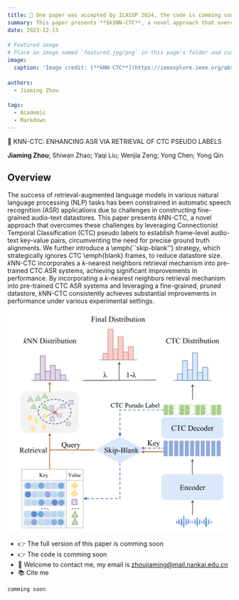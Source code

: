 ```yaml
---
title: 🎉 One paper was accepted by ICASSP 2024, the code is comming soon
summary: This paper presents **$k$NN-CTC**, a novel approach that overcomes these challenges by leveraging Connectionist Temporal Classification (CTC) pseudo labels to establish frame-level audio-text key-value pairs, circumventing the need for precise ground truth alignments.
date: 2023-12-13

# Featured image
# Place an image named `featured.jpg/png` in this page's folder and customize its options here.
image:
  caption: 'Image credit: [**kNN-CTC**](https://ieeexplore.ieee.org/abstract/document/10095177)'

authors:
  - Jiaming Zhou

tags:
  - Academic
  - Markdown
---
```


👋 KNN-CTC: ENHANCING ASR VIA RETRIEVAL OF CTC PSEUDO LABELS


**Jiaming Zhou**; Shiwan Zhao; Yaqi Liu; Wenjia Zeng; Yong Chen; Yong Qin

## Overview

The success of retrieval-augmented language models in various natural language processing (NLP) tasks has been constrained in automatic speech recognition (ASR) applications due to challenges in constructing fine-grained audio-text datastores. This paper presents $k$NN-CTC, a novel approach that overcomes these challenges by leveraging Connectionist Temporal Classification (CTC) pseudo labels to establish frame-level audio-text key-value pairs, circumventing the need for precise ground truth alignments. We further introduce a \emph{``skip-blank''}  strategy, which strategically ignores CTC \emph{blank} frames, to reduce datastore size. $k$NN-CTC incorporates a $k$-nearest neighbors retrieval mechanism into pre-trained CTC ASR systems, achieving significant improvements in performance. 
By incorporating a $k$-nearest neighbors retrieval mechanism into pre-trained CTC ASR systems and leveraging a fine-grained, pruned datastore, $k$NN-CTC consistently achieves substantial improvements in performance under various experimental settings.

![avatar](./overview.png)


- 👉 The full version of this paper is comming soon
- 👉 The code is comming soon
- 💬 Welcome to contact me, my email is <zhoujiaming@mail.nankai.edu.cn>
- 📚 Cite me
```
comming soon
```



